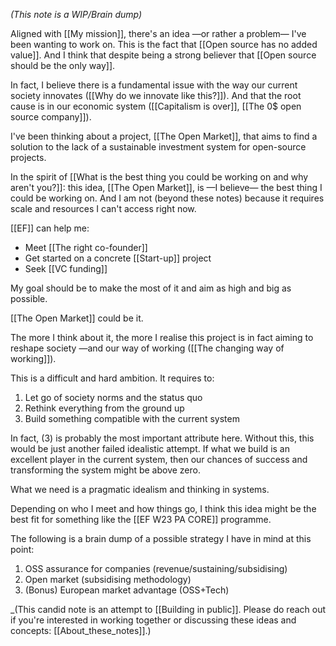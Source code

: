 _(This note is a WIP/Brain dump)_

Aligned with [[My mission]], there's an idea —or rather a problem— I've been wanting to work on. This is the fact that [[Open source has no added value]]. And I think that despite being a strong believer that [[Open source should be the only way]].

In fact, I believe there is a fundamental issue with the way our current society innovates ([[Why do we innovate like this?]]). And that the root cause is in our economic system ([[Capitalism is over]], [[The 0$ open source company]]).

I've been thinking about a project, [[The Open Market]], that aims to find a solution to the lack of a sustainable investment system for open-source projects.

In the spirit of [[What is the best thing you could be working on and why aren't you?]]: this idea, [[The Open Market]], is —I believe— the best thing I could be working on.
And I am not (beyond these notes) because it requires scale and resources I can't access right now.

[[EF]] can help me:
- Meet [[The right co-founder]]
- Get started on a concrete [[Start-up]] project
- Seek [[VC funding]]

My goal should be to make the most of it and aim as high and big as possible.

[[The Open Market]] could be it.

The more I think about it, the more I realise this project is in fact aiming to reshape society —and our way of working ([[The changing way of working]]). 

This is a difficult and hard ambition. It requires to:
1. Let go of society norms and the status quo
2. Rethink everything from the ground up
3. Build something compatible with the current system

In fact, (3) is probably the most important attribute here.
Without this, this would be just another failed idealistic attempt.
If what we build is an excellent player in the current system, then our chances of success and transforming the system might be above zero.

What we need is a pragmatic idealism and thinking in systems.

Depending on who I meet and how things go, I think this idea might be the best fit for something like the [[EF W23 PA CORE]] programme.

The following is a brain dump of a possible strategy I have in mind at this point:
1. OSS assurance for companies (revenue/sustaining/subsidising)
2. Open market (subsidising methodology)
3. (Bonus) European market advantage (OSS+Tech)

_(This candid note is an attempt to [[Building in public]]. Please do reach out if you're interested in working together or discussing these ideas and concepts: [[About_these_notes]].)
